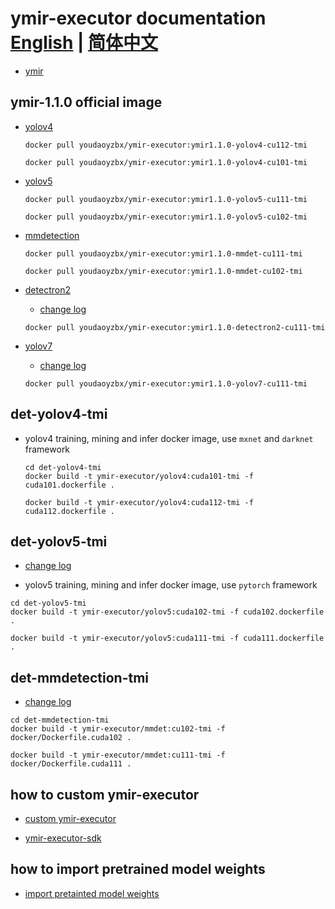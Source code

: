 # ymir-executor documentation [English](./README.MD) | [简体中文](./README_zh-CN.MD)

- [ymir](https://github.com/IndustryEssentials/ymir)

## ymir-1.1.0 official image

- [yolov4](https://github.com/yzbx/ymir-executor-fork#det-yolov4-training)

    ```
    docker pull youdaoyzbx/ymir-executor:ymir1.1.0-yolov4-cu112-tmi

    docker pull youdaoyzbx/ymir-executor:ymir1.1.0-yolov4-cu101-tmi
    ```

- [yolov5](https://github.com/yzbx/ymir-executor-fork#det-yolov5-tmi)

    ```
    docker pull youdaoyzbx/ymir-executor:ymir1.1.0-yolov5-cu111-tmi

    docker pull youdaoyzbx/ymir-executor:ymir1.1.0-yolov5-cu102-tmi
    ```

- [mmdetection](https://github.com/yzbx/ymir-executor-fork#det-mmdetection-tmi)
    ```
    docker pull youdaoyzbx/ymir-executor:ymir1.1.0-mmdet-cu111-tmi

    docker pull youdaoyzbx/ymir-executor:ymir1.1.0-mmdet-cu102-tmi
    ```

- [detectron2](https://github.com/yzbx/ymir-detectron2)

    - [change log](https://github.com/yzbx/ymir-detectron2/blob/master/README.md)

    ```
    docker pull youdaoyzbx/ymir-executor:ymir1.1.0-detectron2-cu111-tmi
    ```

- [yolov7](https://github.com/yzbx/ymir-yolov7)

    - [change log](https://github.com/yzbx/ymir-yolov7/blob/main/ymir/README.md)

    ```
    docker pull youdaoyzbx/ymir-executor:ymir1.1.0-yolov7-cu111-tmi
    ```

## det-yolov4-tmi

- yolov4 training, mining and infer docker image, use `mxnet` and `darknet` framework

  ```
  cd det-yolov4-tmi
  docker build -t ymir-executor/yolov4:cuda101-tmi -f cuda101.dockerfile .

  docker build -t ymir-executor/yolov4:cuda112-tmi -f cuda112.dockerfile .
  ```

## det-yolov5-tmi

- [change log](./det-yolov5-tmi/README.md)

- yolov5 training, mining and infer docker image, use `pytorch` framework

```
cd det-yolov5-tmi
docker build -t ymir-executor/yolov5:cuda102-tmi -f cuda102.dockerfile .

docker build -t ymir-executor/yolov5:cuda111-tmi -f cuda111.dockerfile .
```

## det-mmdetection-tmi

- [change log](./det-mmdetection-tmi/README.md)

```
cd det-mmdetection-tmi
docker build -t ymir-executor/mmdet:cu102-tmi -f docker/Dockerfile.cuda102 .

docker build -t ymir-executor/mmdet:cu111-tmi -f docker/Dockerfile.cuda111 .
```

## how to custom ymir-executor

- [custom ymir-executor](https://github.com/IndustryEssentials/ymir/blob/dev/docs/ymir-dataset-zh-CN.md)

- [ymir-executor-sdk](https://github.com/yzbx/ymir-executor-sdk)

## how to import pretrained model weights

- [import pretainted model weights](https://github.com/IndustryEssentials/ymir/blob/dev/docs/import-extra-models.md)

